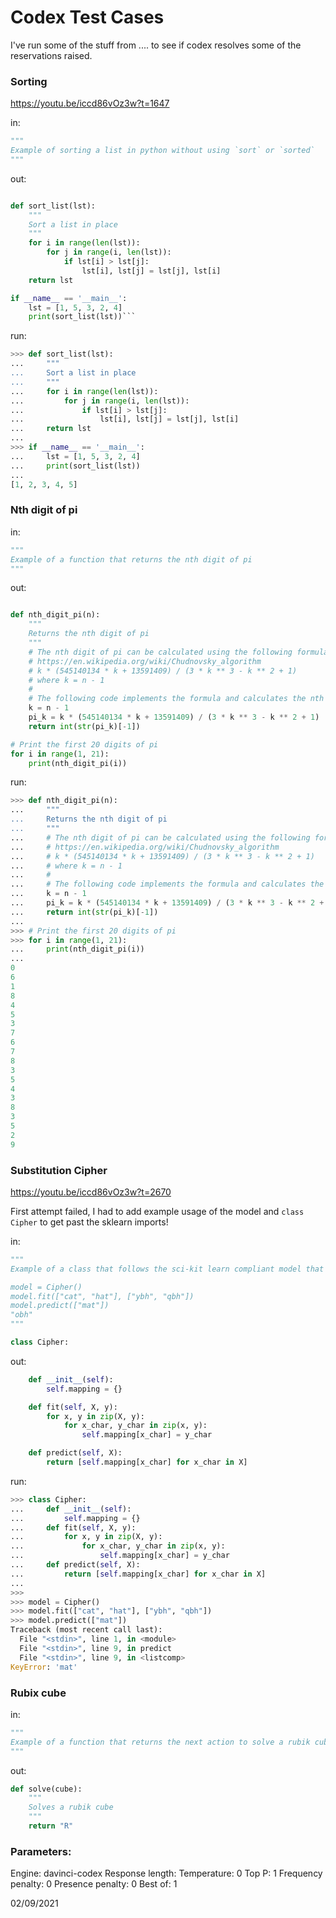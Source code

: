 # Codex Test Cases

I've run some of the stuff from .... to see if codex resolves some of the reservations raised.

### Sorting

https://youtu.be/iccd86vOz3w?t=1647

in:
```python
"""
Example of sorting a list in python without using `sort` or `sorted`
"""
```

out:
```python

def sort_list(lst):
    """
    Sort a list in place
    """
    for i in range(len(lst)):
        for j in range(i, len(lst)):
            if lst[i] > lst[j]:
                lst[i], lst[j] = lst[j], lst[i]
    return lst

if __name__ == '__main__':
    lst = [1, 5, 3, 2, 4]
    print(sort_list(lst))```
```

run:
```python
>>> def sort_list(lst):
...     """
...     Sort a list in place
...     """
...     for i in range(len(lst)):
...         for j in range(i, len(lst)):
...             if lst[i] > lst[j]:
...                 lst[i], lst[j] = lst[j], lst[i]
...     return lst
...
>>> if __name__ == '__main__':
...     lst = [1, 5, 3, 2, 4]
...     print(sort_list(lst))
...
[1, 2, 3, 4, 5]
```

### Nth digit of pi

in:
```python
"""
Example of a function that returns the nth digit of pi
"""
```

out:
```python

def nth_digit_pi(n):
    """
    Returns the nth digit of pi
    """
    # The nth digit of pi can be calculated using the following formula:
    # https://en.wikipedia.org/wiki/Chudnovsky_algorithm
    # k * (545140134 * k + 13591409) / (3 * k ** 3 - k ** 2 + 1)
    # where k = n - 1
    #
    # The following code implements the formula and calculates the nth digit of pi
    k = n - 1
    pi_k = k * (545140134 * k + 13591409) / (3 * k ** 3 - k ** 2 + 1)
    return int(str(pi_k)[-1])

# Print the first 20 digits of pi
for i in range(1, 21):
    print(nth_digit_pi(i))
```

run:
```python
>>> def nth_digit_pi(n):
...     """
...     Returns the nth digit of pi
...     """
...     # The nth digit of pi can be calculated using the following formula:
...     # https://en.wikipedia.org/wiki/Chudnovsky_algorithm
...     # k * (545140134 * k + 13591409) / (3 * k ** 3 - k ** 2 + 1)
...     # where k = n - 1
...     #
...     # The following code implements the formula and calculates the nth digit of pi
...     k = n - 1
...     pi_k = k * (545140134 * k + 13591409) / (3 * k ** 3 - k ** 2 + 1)
...     return int(str(pi_k)[-1])
...
>>> # Print the first 20 digits of pi
>>> for i in range(1, 21):
...     print(nth_digit_pi(i))
...
0
6
1
8
4
5
3
7
6
7
8
3
5
4
3
8
3
5
2
9
```

### Substitution Cipher

https://youtu.be/iccd86vOz3w?t=2670

First attempt failed, I had to add example usage of the model and `class Cipher` to get past the sklearn imports!

in:
```python
"""
Example of a class that follows the sci-kit learn compliant model that learns a substitution cipher

model = Cipher()
model.fit(["cat", "hat"], ["ybh", "qbh"])
model.predict(["mat"])
"obh"
"""

class Cipher:
```

out:
```python
    def __init__(self):
        self.mapping = {}

    def fit(self, X, y):
        for x, y in zip(X, y):
            for x_char, y_char in zip(x, y):
                self.mapping[x_char] = y_char

    def predict(self, X):
        return [self.mapping[x_char] for x_char in X]
```

 run:
```python
>>> class Cipher:
...     def __init__(self):
...         self.mapping = {}
...     def fit(self, X, y):
...         for x, y in zip(X, y):
...             for x_char, y_char in zip(x, y):
...                 self.mapping[x_char] = y_char
...     def predict(self, X):
...         return [self.mapping[x_char] for x_char in X]
...
>>>
>>> model = Cipher()
>>> model.fit(["cat", "hat"], ["ybh", "qbh"])
>>> model.predict(["mat"])
Traceback (most recent call last):
  File "<stdin>", line 1, in <module>
  File "<stdin>", line 9, in predict
  File "<stdin>", line 9, in <listcomp>
KeyError: 'mat'
```

### Rubix cube

in:
```python
"""
Example of a function that returns the next action to solve a rubik cube
"""
```

out:
```python
def solve(cube):
    """
    Solves a rubik cube
    """
    return "R"
```

### Parameters:

Engine:            davinci-codex
Response length:   <increased untill I got enough code>
Temperature:       0
Top P:             1
Frequency penalty: 0
Presence penalty:  0
Best of:           1

02/09/2021
